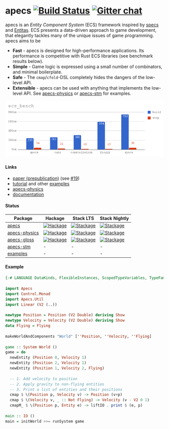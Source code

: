 # apecs [![Build Status](https://travis-ci.org/jonascarpay/apecs.svg?branch=master)](https://travis-ci.org/jonascarpay/apecs) [![Gitter chat](https://badges.gitter.im/apecs_hs/Lobby.png)](https://gitter.im/apecs_hs/Lobby)
apecs is an _Entity Component System_ (ECS) framework inspired by [specs](https://github.com/slide-rs/specs) and [Entitas](https://github.com/sschmid/Entitas-CSharp).
ECS presents a data-driven approach to game development, that elegantly tackles many of the unique issues of game programming.
apecs aims to be
* **Fast** - apecs is designed for high-performance applications. Its performance is competitive with Rust ECS libraries (see benchmark results below).
* **Simple** - Game logic is expressed using a small number of combinators, and minimal boilerplate.
* **Safe** - The `cmap`/`cfold`-DSL completely hides the dangers of the low-level API.
* **Extensible** - apecs can be used with anything that implements the low-level API. See [apecs-physics](apecs-physics/) or [apecs-stm](apecs-stm/) for examples.

![Benchmarks](apecs/bench/chart.png)

#### Links
- [paper (prepublication)](apecs/prepub.pdf) (see [#19](https://github.com/jonascarpay/apecs/issues/19))
- [tutorial](examples/Shmup.md) and other [examples](examples/)
- [apecs-physics](apecs-physics/)
- [documentation](https://hackage.haskell.org/package/apecs/docs/Apecs.html)

#### Status
| Package | Hackage | Stack LTS | Stack Nightly |
|---|---|---|---|
| [apecs](apecs/) | [![Hackage](https://img.shields.io/hackage/v/apecs.svg)](https://hackage.haskell.org/package/apecs) | [![Stackage](https://www.stackage.org/package/apecs/badge/lts?label=lts)](https://www.stackage.org/package/apecs) | [![Stackage](https://www.stackage.org/package/apecs/badge/nightly?label=nightly)](https://www.stackage.org/package/apecs)
| [apecs-physics](apecs-physics/) |  [![Hackage](https://img.shields.io/hackage/v/apecs-physics.svg)](https://hackage.haskell.org/package/apecs-physics) | [![Stackage](https://www.stackage.org/package/apecs-physics/badge/lts?label=lts)](https://www.stackage.org/package/apecs-physics) | [![Stackage](https://www.stackage.org/package/apecs-physics/badge/nightly?label=nightly)](https://www.stackage.org/package/apecs-physics) |
| [apecs-gloss](apecs-gloss/) | [![Hackage](https://img.shields.io/hackage/v/apecs-gloss.svg)](https://hackage.haskell.org/package/apecs-gloss) | [![Stackage](https://www.stackage.org/package/apecs-gloss/badge/lts?label=lts)](https://www.stackage.org/package/apecs-gloss) | [![Stackage](https://www.stackage.org/package/apecs-gloss/badge/nightly?label=nightly)](https://www.stackage.org/package/apecs-gloss) |
| [apecs-stm](apecs-stm/) | - | - | - |
| [examples](examples/) | - | - | - |

#### Example
```haskell
{-# LANGUAGE DataKinds, FlexibleInstances, ScopedTypeVariables, TypeFamilies, MultiParamTypeClasses, TemplateHaskell #-}

import Apecs
import Control.Monad
import Apecs.Util
import Linear (V2 (..))

newtype Position = Position (V2 Double) deriving Show
newtype Velocity = Velocity (V2 Double) deriving Show
data Flying = Flying

makeWorldAndComponents "World" [''Position, ''Velocity, ''Flying]

game :: System World ()
game = do
  newEntity (Position 0, Velocity 1)
  newEntity (Position 2, Velocity 1)
  newEntity (Position 1, Velocity 2, Flying)

  -- 1. Add velocity to position
  -- 2. Apply gravity to non-flying entities
  -- 3. Print a list of entities and their positions
  cmap $ \(Position p, Velocity v) -> Position (v+p)
  cmap $ \(Velocity v, _ :: Not Flying) -> Velocity (v - V2 0 1)
  cmapM_ $ \(Position p, Entity e) -> liftIO . print $ (e, p)

main :: IO ()
main = initWorld >>= runSystem game
```
